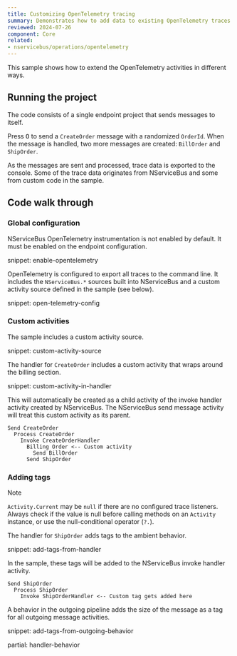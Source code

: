 ```yaml
---
title: Customizing OpenTelemetry tracing
summary: Demonstrates how to add data to existing OpenTelemetry traces
reviewed: 2024-07-26
component: Core
related:
- nservicebus/operations/opentelemetry
---
```


This sample shows how to extend the OpenTelemetry activities in different ways.

## Running the project

The code consists of a single endpoint project that sends messages to itself.

Press <kbd>O</kbd> to send a `CreateOrder` message with a randomized `OrderId`. When the message is handled, two more messages are created: `BillOrder` and `ShipOrder`.

As the messages are sent and processed, trace data is exported to the console. Some of the trace data originates from NServiceBus and some from custom code in the sample.

## Code walk through

### Global configuration

NServiceBus OpenTelemetry instrumentation is not enabled by default. It must be enabled on the endpoint configuration.

snippet: enable-opentelemetry

OpenTelemetry is configured to export all traces to the command line. It includes the `NServiceBus.*` sources built into NServiceBus and a custom activity source defined in the sample (see below).

snippet: open-telemetry-config

### Custom activities

The sample includes a custom activity source.

snippet: custom-activity-source

The handler for `CreateOrder` includes a custom activity that wraps around the billing section.

snippet: custom-activity-in-handler

This will automatically be created as a child activity of the invoke handler activity created by NServiceBus. The NServiceBus send message activity will treat this custom activity as its parent.

```
Send CreateOrder
  Process CreateOrder
    Invoke CreateOrderHandler
      Billing Order <-- Custom activity
        Send BillOrder
      Send ShipOrder
```

### Adding tags

> [!NOTE]
> `Activity.Current` may be `null` if there are no configured trace listeners. Always check if the value is null before calling methods on an `Activity` instance, or use the null-conditional operator (`?.`).

The handler for `ShipOrder` adds tags to the ambient behavior.

snippet: add-tags-from-handler

In the sample, these tags will be added to the NServiceBus invoke handler activity.

```
Send ShipOrder
  Process ShipOrder
    Invoke ShipOrderHandler <-- Custom tag gets added here
```

A behavior in the outgoing pipeline adds the size of the message as a tag for all outgoing message activities.

snippet: add-tags-from-outgoing-behavior

partial: handler-behavior
